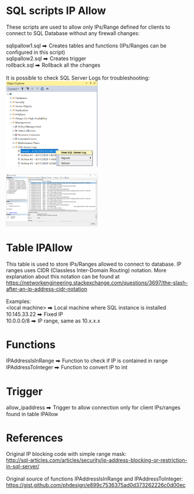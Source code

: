# SQL scripts IP Allow
These scripts are used to allow only IPs/Range defined for clients to connect to SQL Database without any firewall changes:<br>
<br>
sqlipallow1.sql ⮕ Creates tables and functions (IPs/Ranges can be configured in this script)<br>
sqlipallow2.sql ⮕ Creates trigger<br>
rollback.sql ⮕ Rollback all the changes<br>
<br>
It is possible to check SQL Server Logs for troubleshooting:
<br>
<img src="https://github.com/dliedke/sqlipallow/blob/master/images/ViewSqlServerLogs.png" alt="View Sql Server Logs" width="250"/>
<br>
<br>
<img src="https://github.com/dliedke/sqlipallow/blob/master/images/SqlServerLogs.png" alt="Sql Server Logs" width="250"/>
<br>

# Table IPAllow
This table is used to store IPs/Ranges allowed to connect to database. IP ranges uses CIDR (Classless Inter-Domain Routing) notation. More explanation about this notation can be found at https://networkengineering.stackexchange.com/questions/3697/the-slash-after-an-ip-address-cidr-notation<br>
<br>
Examples:<br>
\<local machine\> ⮕ Local machine where SQL instance is installed<br>
10.145.33.22 ⮕ Fixed IP<br>
10.0.0.0/8 ⮕ IP range, same as 10.x.x.x<br>
 
# Functions

IPAddressIsInRange ⮕ Function to check if IP is contained in range<br>
IPAddressToInteger ⮕ Function to convert IP to int

# Trigger

allow_ipaddress ⮕ Trigger to allow connection only for client IPs/ranges found in table IPAllow 

# References

Original IP blocking code with simple range mask:<br>
http://sql-articles.com/articles/security/ip-address-blocking-or-restriction-in-sql-server/<br>
<br>
Original source of functions IPAddressIsInRange and IPAddressToInteger:<br>
https://gist.github.com/phdesign/e899c7536375ad0d373262226c0d00ec<br>

